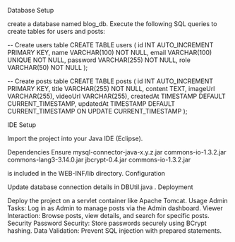 Database Setup

create a database named blog_db.
Execute the following SQL queries to create tables for users and posts:


-- Create users table
CREATE TABLE users (
    id INT AUTO_INCREMENT PRIMARY KEY,
    name VARCHAR(100) NOT NULL,
    email VARCHAR(100) UNIQUE NOT NULL,
    password VARCHAR(255) NOT NULL,
    role VARCHAR(50) NOT NULL
);



-- Create posts table
CREATE TABLE posts (
    id INT AUTO_INCREMENT PRIMARY KEY,
    title VARCHAR(255) NOT NULL,
    content TEXT,
    imageUrl VARCHAR(255),
    videoUrl VARCHAR(255),
    createdAt TIMESTAMP DEFAULT CURRENT_TIMESTAMP,
    updatedAt TIMESTAMP DEFAULT CURRENT_TIMESTAMP ON UPDATE CURRENT_TIMESTAMP
);


IDE Setup

Import the project into your Java IDE (Eclipse).

Dependencies
Ensure mysql-connector-java-x.y.z.jar
commons-io-1.3.2.jar
commons-lang3-3.14.0.jar
jbcrypt-0.4.jar
commons-io-1.3.2.jar

is included in the WEB-INF/lib directory.
Configuration

Update database connection details in DBUtil.java .
Deployment

Deploy the project on a servlet container like Apache Tomcat.
Usage
Admin Tasks: Log in as Admin to manage posts via the Admin dashboard.
Viewer Interaction: Browse posts, view details, and search for specific posts.
Security
Password Security: Store passwords securely using BCrypt hashing.
Data Validation: Prevent SQL injection with prepared statements.

